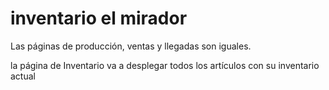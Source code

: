# inventario el mirador

Las páginas de producción, ventas y llegadas son iguales.

la página de Inventario va a desplegar todos los artículos con su inventario actual

